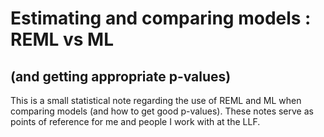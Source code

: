 # Estimating and comparing models : REML vs ML
## (and getting appropriate p-values)

This is a small statistical note regarding the use of REML and ML when comparing models (and how to get good p-values). These notes serve as points of reference for me and people I work with at the LLF.

